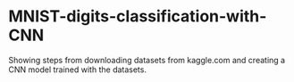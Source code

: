 # MNIST-digits-classification-with-CNN
Showing steps from downloading datasets from kaggle.com and creating a CNN model trained with the datasets.
